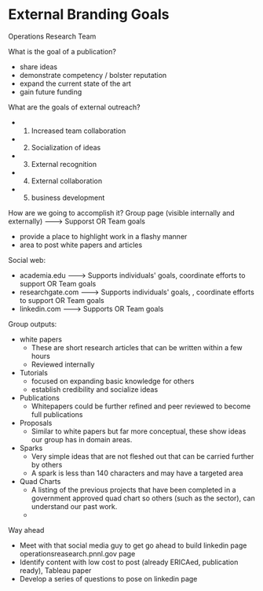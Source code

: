 # External Branding Goals
Operations Research Team

What is the goal of a publication?
- share ideas
- demonstrate competency / bolster reputation
- expand the current state of the art
- gain future funding

What are the goals of external outreach?
- 1. Increased team collaboration
- 2. Socialization of ideas
- 3. External recognition
- 4. External collaboration
- 5. business development

How are we going to accomplish it?
Group page (visible internally and externally) ---> Supporst OR Team goals
- provide a place to highlight work in a flashy manner
- area to post white papers and articles 

Social web:
- academia.edu  ---> Supports individuals' goals, coordinate efforts to support OR Team goals
- researchgate.com  ---> Supports individuals' goals, , coordinate efforts to support OR Team goals
- linkedin.com ---> Supports OR Team goals

Group outputs:
- white papers
    + These are short research articles that can be written within a few hours
    + Reviewed internally
- Tutorials
    + focused on expanding basic knowledge for others
    + establish credibility and socialize ideas
- Publications
    + Whitepapers could be further refined and peer reviewed to become full publications
- Proposals
    + Similar to white papers but far more conceptual, these show ideas our group has in domain areas.
- Sparks
    + Very simple ideas that are not fleshed out that can be carried further by others
    + A spark is less than 140 characters and may have a targeted area
- Quad Charts
    + A listing of the previous projects that have been completed in a government approved quad chart so others (such as the sector), can understand our past work.
    + 

Way ahead
- Meet with that social media guy to get go ahead to build linkedin page operationsreasearch.pnnl.gov page
- Identify content with low cost to post (already ERICAed, publication ready), Tableau paper
- Develop a series of questions to pose on linkedin page
